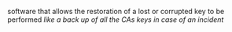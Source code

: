 software that allows the restoration of a lost or corrupted key to be performed
*like a back up of all the CAs keys in case of an incident*